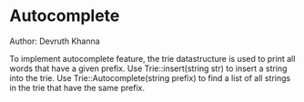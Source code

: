 Autocomplete
===========

Author: Devruth Khanna

To implement autocomplete feature, the trie datastructure is used to print all words that have a given prefix. 
Use Trie::insert(string str) to insert a string into the trie.
Use Trie::Autocomplete(string prefix) to find a list of all strings in the trie that have the same prefix.
